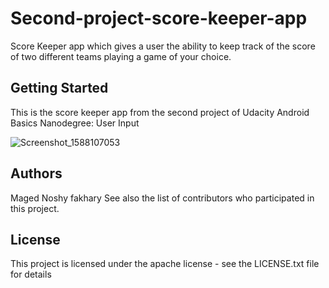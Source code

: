 # Second-project-score-keeper-app
Score Keeper app which gives a user the ability to keep track of the score of two different teams playing a game of your choice.

## Getting Started
This is the score keeper app from the second project of Udacity Android Basics Nanodegree: User Input

![Screenshot_1588107053](https://user-images.githubusercontent.com/66837612/85614207-f6136700-b65a-11ea-80d8-d19e68a18d16.jpg)


## Authors
Maged Noshy fakhary See also the list of contributors who participated in this project.

## License
This project is licensed under the apache license - see the LICENSE.txt file for details

